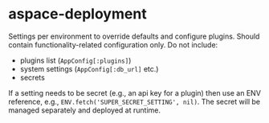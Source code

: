 # aspace-deployment

Settings per environment to override defaults and configure plugins. Should
contain functionality-related configuration only. Do not include:

- plugins list (`AppConfig[:plugins]`)
- system settings (`AppConfig[:db_url]` etc.)
- secrets

If a setting needs to be secret (e.g., an api key for a plugin) then use an ENV
reference, e.g., `ENV.fetch('SUPER_SECRET_SETTING', nil)`. The secret will be
managed separately and deployed at runtime.
